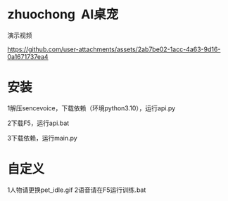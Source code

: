 # zhuochong  AI桌宠              

演示视频

https://github.com/user-attachments/assets/2ab7be02-1acc-4a63-9d16-0a1671737ea4

# 安装
 1解压sencevoice，下载依赖（环境python3.10），运行api.py
 
 2下载F5，运行api.bat
 
 3下载依赖，运行main.py
  
# 自定义
 1人物请更换pet_idle.gif
 2语音请在F5运行训练.bat